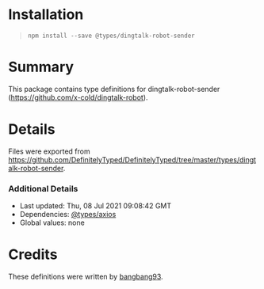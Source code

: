 # Installation
> `npm install --save @types/dingtalk-robot-sender`

# Summary
This package contains type definitions for dingtalk-robot-sender (https://github.com/x-cold/dingtalk-robot).

# Details
Files were exported from https://github.com/DefinitelyTyped/DefinitelyTyped/tree/master/types/dingtalk-robot-sender.

### Additional Details
 * Last updated: Thu, 08 Jul 2021 09:08:42 GMT
 * Dependencies: [@types/axios](https://npmjs.com/package/@types/axios)
 * Global values: none

# Credits
These definitions were written by [bangbang93](https://github.com/bangbang93).
